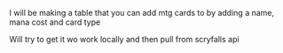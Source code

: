 I will be making a table that you can add mtg cards to by adding a name, mana cost and card type

Will try to get it wo work locally and then pull from scryfalls api